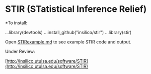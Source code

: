 # STIR (STatistical Inference Relief)

*To install:

...library(devtools)
...install_github("insilico/stir")
...library(stir)
  
Open [STIRexample.md](https://github.com/insilico/STIR/blob/master/STIRexample.md) to see example STIR code and output.

Under Review:

[http://insilico.utulsa.edu/software/STIR](http://insilico.utulsa.edu/software/STIR)
